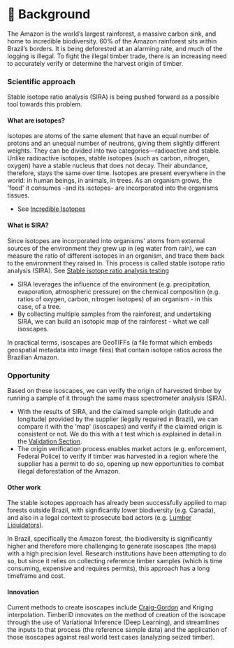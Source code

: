 # 🌳 Background

The Amazon is the world’s largest rainforest, a massive carbon sink, and home to incredible biodiversity. 60% of the Amazon rainforest sits within Brazil’s borders. It is being deforested at an alarming rate, and much of the logging is illegal. To fight the illegal timber trade, there is an increasing need to accurately verify or determine the harvest origin of timber.

### Scientific approach

Stable isotope ratio analysis (SIRA) is being pushed forward as a possible tool towards this problem.

#### What are isotopes?&#x20;

Isotopes are atoms of the same element that have an equal number of protons and an unequal number of neutrons, giving them slightly different weights. They can be divided into two categories—radioactive and stable. Unlike radioactive isotopes, stable isotopes  (such as carbon, nitrogen, oxygen) have a stable nucleus that does not decay. Their abundance, therefore, stays the same over time. Isotopes are present everywhere in the world: in human beings, in animals, in trees. As an organism grows, the 'food' it consumes -and its isotopes- are incorporated into the organisms tissues.&#x20;

* See [Incredible Isotopes](https://www.youtube.com/watch?time\_continue=1\&v=R2XWlhNz6WU\&embeds\_referring\_euri=https%3A%2F%2Fwww-agroisolab-com.filesusr.com%2F\&source\_ve\_path=Mjg2NjY\&feature=emb\_logo\&themeRefresh=1)

#### What is SIRA?&#x20;

Since isotopes are incorporated into organisms' atoms from external sources of the environment they grew up in (eg water from rain), we can measure the ratio of different isotopes in an organism, and trace them back to the environment they raised in. This process is called stable isotope ratio analysis (SIRA). See [Stable isotope ratio analysis testing](https://www.agroisolab.com/the-science-of-sira)

* SIRA leverages the influence of the environment (e.g. precipitation, evaporation, atmospheric pressure) on the chemical composition (e.g. ratios of oxygen, carbon, nitrogen isotopes) of an organism - in this case, of a tree.&#x20;
* By collecting multiple samples from the rainforest, and undertaking SIRA, we can build an isotopic map of the rainforest - what we call isoscapes.&#x20;

In practical terms, isoscapes are GeoTIFFs (a file format which embeds geospatial metadata into image files) that contain isotope ratios across the Brazilian Amazon.

### Opportunity

Based on these isoscapes, we can verify the origin of harvested timber by running a sample of it through the same mass spectrometer analysis (SIRA).&#x20;

* With the results of SIRA, and the claimed sample origin (latitude and longitude) provided by the supplier (legally required in Brazil), we can compare it with the 'map' (isoscapes) and verify if the claimed origin is consistent or not. We do this with a t test which is explained in detail in the [Validation Section](../architecture-of-timberid/detailed-design/research-colabs/validation-of-isoscapes.md).
* The origin verification process enables market actors (e.g. enforcement, Federal Police) to verify if timber was harvested in a region where the supplier has a permit to do so, opening up new opportunities to combat illegal deforestation of the Amazon.

#### Other work

The stable isotopes approach has already been successfully applied to map forests outside Brazil, with significantly lower biodiversity (e.g. Canada), and also in a legal context to prosecute bad actors (e.g. [Lumber Liquidators](https://us.eia.org/press-releases/lumber-liquidators-lies-to-the-public/)).&#x20;

In Brazil, specifically the Amazon forest, the biodiversity is significantly higher and therefore more challenging to generate isoscapes (the maps) with a high precision level. Research institutions have been attempting to do so, but since it relies on collecting reference timber samples (which is time consuming, expensive and requires permits), this approach has a long timeframe and cost.

#### Innovation

Current methods to create isoscapes include [Craig-Gordon](https://acp.copernicus.org/articles/20/11435/2020/) and Kriging interpolation. TimberID innovates on the method of creation of the isoscape through the use of Variational Inference (Deep Learning), and streamlines the inputs to that process (the reference sample data) and the application of those isoscapes against real world test cases (analyzing seized timber).
